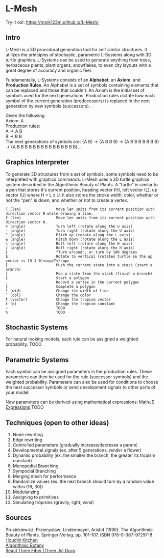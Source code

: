 # L-Mesh
Try it out: https://mark123m.github.io/L-Mesh/

## Intro
L-Mesh is a 3D procedural generation tool for self similar structures. It utilizes the principles of stochastic, parametric L-Systems along with 3D turtle graphics. 
L-Systems can be used to generate anything from trees, herbaceous plants, plant organs, snowflakes, to even city layouts with a great degree of accuracy and organic feel.

Fundamentally, L-Systems consists of an **Alphabet**, an **Axiom**, and **Production Rules**. An Alphabet is a set of symbols containing elements that can be replaced and those that couldn't. An Axiom is the initial set of symbols used for the next generations. Production rules dictate how each symbol of the current generation (predecessors) is replaced in the next generation by new symbols (successors).

Given the following:  <br/>
Axiom: A <br/>
Production rules: <br/>
  A -> A B <br/>
  B -> B B <br/>
The next generations of symbols are: {A B} -> {A B B B} -> {A B B B B B B B} -> {A B B B B B B B B B B B B B B B}... <br/>

## Graphics Interpreter
To generate 3D structures from a set of symbols, some symbols need to be interpreted with graphics commands. L-Mesh uses a 3D turtle graphics system described in the Algorithmic Beauty of Plants. A "turtle" is similar to a pen that stores it's current position, heading vector (H), left vector (L), up vector (U) where H = L x U. It also stores the stroke width, color, whether or not the "pen" is down, and whether or not to create a vertex. 

```
F (len)                Move len units from its current position with direction vector H while drawing a line. 
f (len)                Move len units from its current position with direction vector H.
+ (angle)              Turn left (rotate along the U axis)
- (angle)              Turn right (rotate along the U axis)
^ (angle)              Pitch up (rotate along the L axis)
& (angle)              Pitch down (rotate along the L axis)
\ (angle)              Roll left (rotate along the H axis)
/ (angle)              Roll right (rotate along the H axis)
|                      "Turn around", or turn by 180 degrees
$                      Rotate to vertical (rotates turtle so the up vector is [0 1 0]<sup>T</sup>
[                      Push the current state into a stack (start a branch)
]                      Pop a state from the stack (finish a branch)
{                      Start a polygon
.                      Record a vertex in the current polygon
}                      Complete a polygon
! (wid)                Change the width of line
` (col)                Change the color
T (vector)             Change the tropism vector
t (e)                  Change the tropism constant 
~                      TODO
%                      TODO
```

## Stochastic Systems
For natural looking models, each rule can be assigned a weighted probability. 
TODO

## Parametric Systems
Each symbol can be assigned parameters in the production rules. These parameters can then be used for the rule (successor symbols) and the weighted probability. Parameters can also be used for conditions to choose the next successor symbols or send development signals to other parts of your model. <br/>

New parameters can be derived using mathematical expressions: [MathJS Expressions](https://mathjs.org/docs/expressions/)
TODO

## Techniques (open to other ideas)
1. Node rewriting
2. Edge rewriting
3. Controlled parameters (gradually increase/decrease a param)
4. Developmental signals (ex. after 5 generations, render a flower)
5. Dynamic probability (ex. the smaller the branch, the greater its tropism constant)
6. Monopodial Branching
7. Sympodial Branching
8. Merging mesh for performance
9. Randomize values (ex. the next branch should turn by a random value within (16, 30))
10. Modularizing
11. Assigning to primitives
12. Simulating tropisms (gravity, light, wind) 

## Sources
Prusinkiewicz, Przemyslaw; Lindenmayer, Aristid (1990). The Algorithmic Beauty of Plants. Springer-Verlag. pp. 101–107. ISBN 978-0-387-97297-8. <br/>
[Houdini Kitchen ](https://www.houdinikitchen.net/wp-content/uploads/2019/12/L-systems.pdf) <br/>
[Algorithmic Botany ](https://algorithmicbotany.org/) <br/>
[React Three Fiber (Three Js) Docs](https://docs.pmnd.rs/) 
